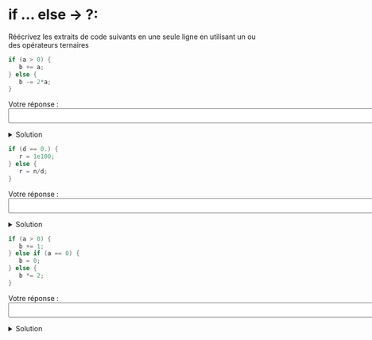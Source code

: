 # if ... else -> ?:

Réécrivez les extraits de code suivants en une seule ligne en utilisant un ou des opérateurs ternaires 

~~~cpp 
if (a > 0) {
   b += a;
} else {
   b -= 2*a; 
}
~~~

Votre réponse : <textarea style="font-size: 15pt" cols="80" rows="1"></textarea>

<details>
<summary>Solution</summary>

~~~cpp 
b += a > 0 ? a : -2*a; 
// plus propre que 
b = a > 0 ? b + a : b - 2a; 
~~~

</details>

~~~cpp 
if (d == 0.) {
   r = 1e100;
} else {
   r = n/d; 
}
~~~

Votre réponse : <textarea style="font-size: 15pt" cols="80" rows="1"></textarea>


<details>
<summary>Solution</summary>


~~~cpp 
r = d == 0. ? 1e100 : n/d;

// ou en utilisant le fait que la conversion de double en bool est équivalent à (d != 0)
r = d ? n / d : 1e100; 
~~~

</details>

~~~cpp 
if (a > 0) {
   b += 1;
} else if (a == 0) {
   b = 0;
} else {
   b *= 2;
}
~~~

Votre réponse : <textarea style="font-size: 15pt" cols="80" rows="1"></textarea>

<details>
<summary>Solution</summary>

~~~cpp 
b = a > 0 ? b + 1 : ( a == 0 ? 0 : 2 * b);
~~~
</details>